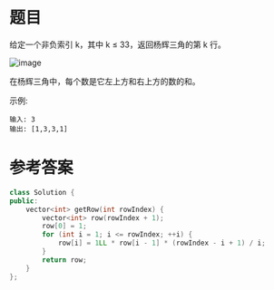 # 题目
给定一个非负索引 k，其中 k ≤ 33，返回杨辉三角的第 k 行。

![image](https://user-images.githubusercontent.com/59190045/125155104-455a0600-e190-11eb-91a7-502d191b7134.png)

在杨辉三角中，每个数是它左上方和右上方的数的和。

示例:

    输入: 3
    输出: [1,3,3,1]

# 参考答案
```c++
class Solution {
public:
    vector<int> getRow(int rowIndex) {
        vector<int> row(rowIndex + 1);
        row[0] = 1;
        for (int i = 1; i <= rowIndex; ++i) {
            row[i] = 1LL * row[i - 1] * (rowIndex - i + 1) / i;
        }
        return row;
    }
};
